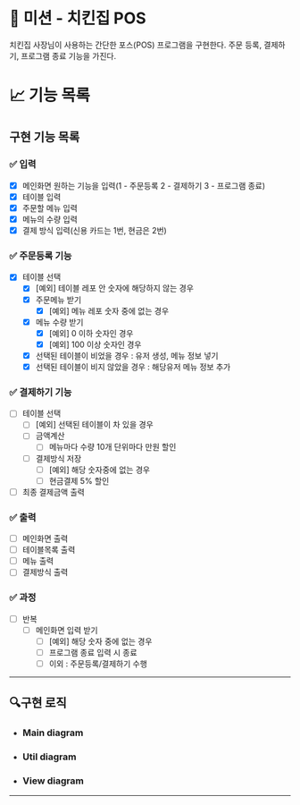 # 🚀 미션 - 치킨집 POS

치킨집 사장님이 사용하는 간단한 포스(POS) 프로그램을 구현한다. 
주문 등록, 결제하기, 프로그램 종료 기능을 가진다.

# 📈 기능 목록

## 구현 기능 목록

### ✅ 입력

- [x] 메인화면 원하는 기능을 입력(1 - 주문등록 2 - 결제하기 3 - 프로그램 종료)
- [x] 테이블 입력
- [x] 주문할 메뉴 입력
- [x] 메뉴의 수량 입력
- [x] 결제 방식 입력(신용 카드는 1번, 현금은 2번)

### ✅ 주문등록 기능

- [x] 테이블 선택
    - [x] [예외] 테이블 레포 안 숫자에 해당하지 않는 경우
    - [x] 주문메뉴 받기
        - [x] [예외] 메뉴 레포 숫자 중에 없는 경우
    - [x] 메뉴 수량 받기
        - [x] [예외] 0 이하 숫자인 경우
        - [x] [예외] 100 이상 숫자인 경우
    - [x] 선택된 테이블이 비었을 경우 : 유저 생성, 메뉴 정보 넣기
    - [x] 선택된 테이블이 비지 않았을 경우 : 해당유저 메뉴 정보 추가

### ✅ 결제하기 기능

- [ ] 테이블 선택
    - [ ] [예외] 선택된 테이블이 차 있을 경우
    - [ ] 금액계산
        - [ ] 메뉴마다 수량 10개 단위마다 만원 할인
    - [ ] 결제방식 저장
        - [ ] [예외] 해당 숫자중에 없는 경우
        - [ ] 현금결제 5% 할인
- [ ] 최종 결제금액 출력

### ✅ 출력

- [ ] 메인화면 출력
- [ ] 테이블목록 출력
- [ ] 메뉴 출력
- [ ] 결제방식 출력

### ✅ 과정

- [ ] 반복
    - [ ] 메인화면 입력 받기
        - [ ] [예외] 해당 숫자 중에 없는 경우
        - [ ] 프로그램 종료 입력 시 종료
        - [ ] 이외 : 주문등록/결제하기 수행

---

## 🔍구현 로직

- ### Main diagram


- ### Util diagram


- ### View diagram

---